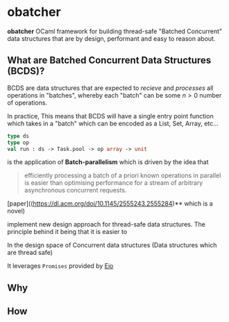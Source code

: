 # obatcher
**obatcher** OCaml framework for building thread-safe "Batched
Concurrent" data structures that are by design, performant and easy to
reason about.

## What are Batched Concurrent Data Structures (BCDS)?
BCDS are data structures that are expected to _recieve_ and
_processes_ all operations in "batches", whereby each "batch" can be
some $n > 0$ number of operations.

In practice, This means that BCDS will have a single entry point
function which takes in a "batch" which can be encoded as a List, Set,
Array, etc...

``` ocaml
type ds
type op
val run : ds -> Task.pool -> op array -> unit
```

is the application of **Batch-parallelism** which is driven by
the idea that

> efficiently processing a batch of a priori known operations in parallel is easier than optimising performance for a stream of arbitrary asynchronous concurrent requests.

[paper]((https://dl.acm.org/doi/10.1145/2555243.2555284)** which is a
novel)

implement new design approach for thread-safe data structures. The
principle behind it being that it is easier to

In the design space of Concurrent data
structures (Data structures which are thread safe)


It leverages `Promises` provided by [Eio](https://github.com/ocaml-multicore/eio)

## Why

## How
